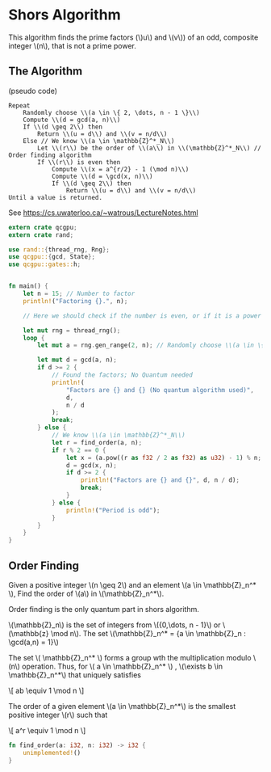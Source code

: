 # Shors Algorithm

This algorithm finds the prime factors (\\)u\\) and \\(v\\)) of an odd, composite integer \\(n\\),
that is not a prime power.

## The Algorithm

(pseudo code)

```pseudo
Repeat
    Randomly choose \\(a \in \{ 2, \dots, n - 1 \}\\)
    Compute \\(d = gcd(a, n)\\)
    If \\(d \geq 2\\) then
        Return \\(u = d\\) and \\(v = n/d\\)
    Else // We know \\(a \in \mathbb{Z}^*_N\\)
        Let \\(r\\) be the order of \\(a\\) in \\(\mathbb{Z}^*_N\\) // Order finding algorithm
        If \\(r\\) is even then
            Compute \\(x = a^{r/2} - 1 (\mod n)\\)
            Compute \\(d = \gcd(x, n)\\)
            If \\(d \geq 2\\) then
                Return \\(u = d\\) and \\(v = n/d\\)
Until a value is returned.
```

See <https://cs.uwaterloo.ca/~watrous/LectureNotes.html>

```rust
extern crate qcgpu;
extern crate rand;

use rand::{thread_rng, Rng};
use qcgpu::{gcd, State};
use qcgpu::gates::h;


fn main() {
    let n = 15; // Number to factor
    println!("Factoring {}.", n);

    // Here we should check if the number is even, or if it is a power factor

    let mut rng = thread_rng();
    loop {
        let mut a = rng.gen_range(2, n); // Randomly choose \\(a \in \{ 2, \dots, n - 1 \}\\)

        let mut d = gcd(a, n);
        if d >= 2 {
            // Found the factors; No Quantum needed
            println!(
                "Factors are {} and {} (No quantum algorithm used)",
                d,
                n / d
            );
            break;
        } else {
            // We know \\(a \in \mathbb{Z}^*_N\\)
            let r = find_order(a, n);
            if r % 2 == 0 {
                let x = (a.pow((r as f32 / 2 as f32) as u32) - 1) % n;
                d = gcd(x, n);
                if d >= 2 {
                    println!("Factors are {} and {}", d, n / d);
                    break;
                }
            } else {
                println!("Period is odd");
            }
        }
    }
}
```

## Order Finding

Given a positive integer \\(n \geq 2\\) and an element \\(a \in \mathbb{Z}_n^* \\),
Find the order of \\(a\\) in \\(\mathbb{Z}_n^*\\).

Order finding is the only quantum part in shors algorithm.

\\(\mathbb{Z}_n\\) is the set of integers from \\(\{0,\dots, n - 1\}\\) or \\(\mathbb{z} \mod n\\).
The set \\(\mathbb{Z}_n^* = \{a \in \mathbb{Z}_n : \gcd(a,n) = 1\}\\)

The set \\( \mathbb{Z}_n^* \\) forms a group wth the multiplication modulo \\(n\\) operation.
Thus, for \\( a \in \mathbb{Z}_n^* \\) , \\(\exists b \in \mathbb{Z}_n^*\\) that uniquely satisfies

\\[
ab \equiv 1 \mod n
\\]

The order of a given element \\(a \in \mathbb{Z}_n^*\\) is the smallest positive integer \\(r\\) such that

\\[
a^r \equiv 1 \mod n
\\]

```rust
fn find_order(a: i32, n: i32) -> i32 {
    unimplemented!()
}
